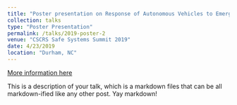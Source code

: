 ```yaml
---
title: "Poster presentation on Response of Autonomous Vehicles to Emergency Vehicles"
collection: talks
type: "Poster Presentation"
permalink: /talks/2019-poster-2
venue: "CSCRS Safe Systems Summit 2019"
date: 4/23/2019
location: "Durham, NC"
---
```


[More information here](http://example2.com)

This is a description of your talk, which is a markdown files that can be all markdown-ified like any other post. Yay markdown!
